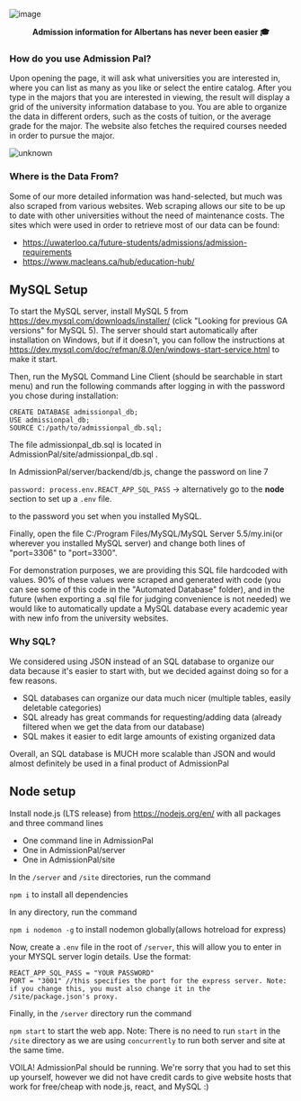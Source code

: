![image](https://user-images.githubusercontent.com/20260142/121823082-271beb80-cc60-11eb-929d-bd763ecad60b.png)
<p align="center">
  <strong>Admission information for Albertans has never been easier 🎓</strong>
</p>

### How do you use Admission Pal? 
Upon opening the page, it will ask what universities you are interested in, where you can list as many as you like or select the entire catalog. After you type in the majors that you are interested in viewing, the result will display a grid of the university information database to you. You are able to organize the data in different orders, such as the costs of tuition, or the average grade for the major. The website also fetches the required courses needed in order to pursue the major. 

![unknown](https://user-images.githubusercontent.com/74692833/121824060-8846bd80-cc66-11eb-944a-2df01d897c1e.png)

### Where is the Data From?
Some of our more detailed information was hand-selected, but much was also scraped from various websites. Web scraping allows our site to be up to date with other universities without the need of maintenance costs. The sites which were used in order to retrieve most of our data can be found: 
- https://uwaterloo.ca/future-students/admissions/admission-requirements
- https://www.macleans.ca/hub/education-hub/

## MySQL Setup

To start the MySQL server, install MySQL 5 from https://dev.mysql.com/downloads/installer/ (click "Looking for previous GA versions" for MySQL 5).
The server should start automatically after installation on Windows, but if it doesn't, you can follow the instructions at https://dev.mysql.com/doc/refman/8.0/en/windows-start-service.html to make it start.

Then, run the MySQL Command Line Client (should be searchable in start menu) and run the following commands after logging in with the password you chose during installation:
```
CREATE DATABASE admissionpal_db;
USE admissionpal_db;
SOURCE C:/path/to/admissionpal_db.sql;
```
The file admissionpal_db.sql is located in AdmissionPal/site/admissionpal_db.sql .

In AdmissionPal/server/backend/db.js, change the password on line 7

```password: process.env.REACT_APP_SQL_PASS``` -> alternatively go to the **node** section to set up a ``.env`` file.

to the password you set when you installed MySQL.

Finally, open the file C:/Program Files/MySQL/MySQL Server 5.5/my.ini(or wherever you installed MySQL server) and change both lines of "port=3306" to "port=3300".

For demonstration purposes, we are providing this SQL file hardcoded with values. 90% of these values were scraped and generated with code (you can see some of this code in the "Automated Database" folder), and in the future (when exporting a .sql file for judging convenience is not needed) we would like to automatically update a MySQL database every academic year with new info from the university websites.

### Why SQL?

We considered using JSON instead of an SQL database to organize our data because it's easier to start with, but we decided against doing so for a few reasons.
- SQL databases can organize our data much nicer (multiple tables, easily deletable categories)
- SQL already has great commands for requesting/adding data (already filtered when we get the data from our database)
- SQL makes it easier to edit large amounts of existing organized data

Overall, an SQL database is MUCH more scalable than JSON and would almost definitely be used in a final product of AdmissionPal

## Node setup

Install node.js (LTS release) from https://nodejs.org/en/ with all packages and three command lines
- One command line in AdmissionPal
- One in AdmissionPal/server
- One in AdmissionPal/site

In the ``/server`` and ``/site`` directories, run the command

```npm i``` to install all dependencies

In any directory, run the command

```npm i nodemon -g``` to install nodemon globally(allows hotreload for express)

Now, create a ``.env`` file in the root of ``/server``, this will allow you to enter in your MYSQL server login details. Use the format: 
```
REACT_APP_SQL_PASS = "YOUR PASSWORD"
PORT = "3001" //this specifies the port for the express server. Note: if you change this, you must also change it in the /site/package.json's proxy.
```

Finally, in the ``/server`` directory run the command

```npm start``` to start the web app.
Note: There is no need to run ``start`` in the ``/site`` directory as we are using ``concurrently`` to run both server and site at the same time.


VOILA! AdmissionPal should be running. We're sorry that you had to set this up yourself, however we did not have credit cards to give website hosts that work for free/cheap with node.js, react, and MySQL :)
